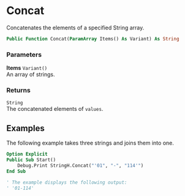 # Concat

Concatenates the elements of a specified String array.

```vb
Public Function Concat(ParamArray Items() As Variant) As String
```

### Parameters

**Items** `Variant()` <br>
An array of strings.

### Returns

`String` <br>
The concatenated elements of `values`.

## Examples

The following example takes three strings and joins them into one.

```vb
Option Explicit
Public Sub Start()
    Debug.Print StringH.Concat("'01", "-", "114'")
End Sub

' The example displays the following output:
' '01-114'
```
